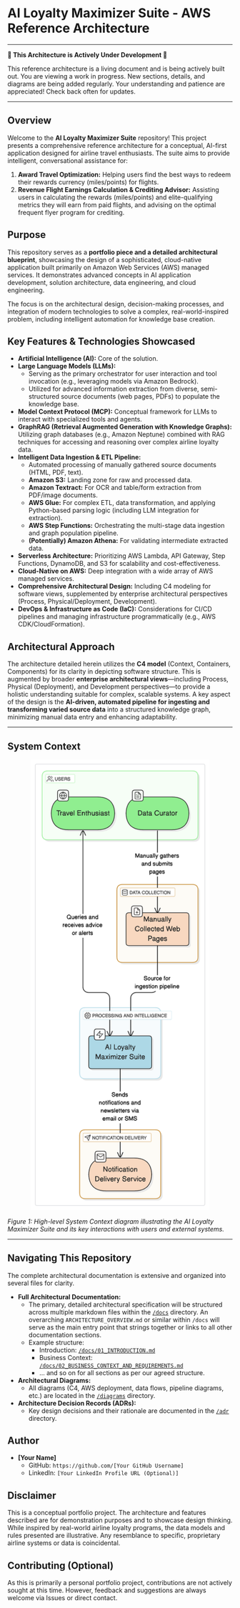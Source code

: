 # AI Loyalty Maximizer Suite - AWS Reference Architecture

---
**🚧 This Architecture is Actively Under Development 🚧**

This reference architecture is a living document and is being actively built out. You are viewing a work in progress. New sections, details, and diagrams are being added regularly. Your understanding and patience are appreciated! Check back often for updates.

---

## Overview

Welcome to the **AI Loyalty Maximizer Suite** repository! This project presents a comprehensive reference architecture for a conceptual, AI-first application designed for airline travel enthusiasts. The suite aims to provide intelligent, conversational assistance for:

1.  **Award Travel Optimization:** Helping users find the best ways to redeem their rewards currency (miles/points) for flights.
2.  **Revenue Flight Earnings Calculation & Crediting Advisor:** Assisting users in calculating the rewards (miles/points) and elite-qualifying metrics they will earn from paid flights, and advising on the optimal frequent flyer program for crediting.

## Purpose

This repository serves as a **portfolio piece and a detailed architectural blueprint**, showcasing the design of a sophisticated, cloud-native application built primarily on Amazon Web Services (AWS) managed services. It demonstrates advanced concepts in AI application development, solution architecture, data engineering, and cloud engineering.

The focus is on the architectural design, decision-making processes, and integration of modern technologies to solve a complex, real-world-inspired problem, including intelligent automation for knowledge base creation.

## Key Features & Technologies Showcased

* **Artificial Intelligence (AI):** Core of the solution.
* **Large Language Models (LLMs):**
    * Serving as the primary orchestrator for user interaction and tool invocation (e.g., leveraging models via Amazon Bedrock).
    * Utilized for advanced information extraction from diverse, semi-structured source documents (web pages, PDFs) to populate the knowledge base.
* **Model Context Protocol (MCP):** Conceptual framework for LLMs to interact with specialized tools and agents.
* **GraphRAG (Retrieval Augmented Generation with Knowledge Graphs):** Utilizing graph databases (e.g., Amazon Neptune) combined with RAG techniques for accessing and reasoning over complex airline loyalty data.
* **Intelligent Data Ingestion & ETL Pipeline:**
    * Automated processing of manually gathered source documents (HTML, PDF, text).
    * **Amazon S3:** Landing zone for raw and processed data.
    * **Amazon Textract:** For OCR and table/form extraction from PDF/image documents.
    * **AWS Glue:** For complex ETL, data transformation, and applying Python-based parsing logic (including LLM integration for extraction).
    * **AWS Step Functions:** Orchestrating the multi-stage data ingestion and graph population pipeline.
    * **(Potentially) Amazon Athena:** For validating intermediate extracted data.
* **Serverless Architecture:** Prioritizing AWS Lambda, API Gateway, Step Functions, DynamoDB, and S3 for scalability and cost-effectiveness.
* **Cloud-Native on AWS:** Deep integration with a wide array of AWS managed services.
* **Comprehensive Architectural Design:** Including C4 modeling for software views, supplemented by enterprise architectural perspectives (Process, Physical/Deployment, Development).
* **DevOps & Infrastructure as Code (IaC):** Considerations for CI/CD pipelines and managing infrastructure programmatically (e.g., AWS CDK/CloudFormation).

## Architectural Approach

The architecture detailed herein utilizes the **C4 model** (Context, Containers, Components) for its clarity in depicting software structure. This is augmented by broader **enterprise architectural views**—including Process, Physical (Deployment), and Development perspectives—to provide a holistic understanding suitable for complex, scalable systems. A key aspect of the design is the **AI-driven, automated pipeline for ingesting and transforming varied source data** into a structured knowledge graph, minimizing manual data entry and enhancing adaptability.

---

## System Context

<p align="center">
  <img src="./diagrams/system_context_c4_high_level.png" alt="AI Loyalty Maximizer Suite - System Context Diagram" width="400">
</p>

*Figure 1: High-level System Context diagram illustrating the AI Loyalty Maximizer Suite and its key interactions with users and external systems.*

---

## Navigating This Repository

The complete architectural documentation is extensive and organized into several files for clarity.

* **Full Architectural Documentation:**
    * The primary, detailed architectural specification will be structured across multiple markdown files within the [`/docs`](./docs) directory. An overarching `ARCHITECTURE_OVERVIEW.md` or similar within `/docs` will serve as the main entry point that strings together or links to all other documentation sections.
    * Example structure:
        * Introduction: [`/docs/01_INTRODUCTION.md`](./docs/01_INTRODUCTION.md)
        * Business Context: [`/docs/02_BUSINESS_CONTEXT_AND_REQUIREMENTS.md`](./docs/02_BUSINESS_CONTEXT_AND_REQUIREMENTS.md)
        * ... and so on for all sections as per our agreed structure.
* **Architectural Diagrams:**
    * All diagrams (C4, AWS deployment, data flows, pipeline diagrams, etc.) are located in the [`/diagrams`](./diagrams) directory.
* **Architecture Decision Records (ADRs):**
    * Key design decisions and their rationale are documented in the [`/adr`](./adr) directory.

## Author

* **[Your Name]**
    * GitHub: `https://github.com/[Your GitHub Username]`
    * LinkedIn: `[Your LinkedIn Profile URL (Optional)]`

## Disclaimer

This is a conceptual portfolio project. The architecture and features described are for demonstration purposes and to showcase design thinking. While inspired by real-world airline loyalty programs, the data models and rules presented are illustrative. Any resemblance to specific, proprietary airline systems or data is coincidental.

## Contributing (Optional)

As this is primarily a personal portfolio project, contributions are not actively sought at this time. However, feedback and suggestions are always welcome via Issues or direct contact.